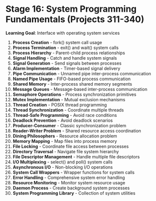 # Stage 16: System Programming Fundamentals (Projects 311-340)

**Learning Goal**: Interface with operating system services

1. **Process Creation** - fork() system call usage
2. **Process Termination** - exit() and wait() system calls
3. **Process Hierarchy** - Parent-child process relationships
4. **Signal Handling** - Catch and handle system signals
5. **Signal Generation** - Send signals between processes
6. **Alarm Implementation** - Timer-based signal delivery
7. **Pipe Communication** - Unnamed pipe inter-process communication
8. **Named Pipe Usage** - FIFO-based process communication
9. **Shared Memory** - Inter-process shared memory segments
10. **Message Queues** - Message-based inter-process communication
11. **Semaphore Operations** - Process synchronization primitives
12. **Mutex Implementation** - Mutual exclusion mechanisms
13. **Thread Creation** - POSIX thread programming
14. **Thread Synchronization** - Coordinate multiple threads
15. **Thread-Safe Programming** - Avoid race conditions
16. **Deadlock Prevention** - Avoid deadlock scenarios
17. **Producer-Consumer** - Classic synchronization problem
18. **Reader-Writer Problem** - Shared resource access coordination
19. **Dining Philosophers** - Resource allocation problem
20. **Memory Mapping** - Map files into process memory
21. **File Locking** - Coordinate file access between processes
22. **Directory Traversal** - Navigate file system hierarchy
23. **File Descriptor Management** - Handle multiple file descriptors
24. **I/O Multiplexing** - select() and poll() system calls
25. **Asynchronous I/O** - Non-blocking I/O operations
26. **System Call Wrappers** - Wrapper functions for system calls
27. **Error Handling** - Comprehensive system error handling
28. **Resource Monitoring** - Monitor system resource usage
29. **Daemon Process** - Create background system processes
30. **System Programming Library** - Collection of system utilities

